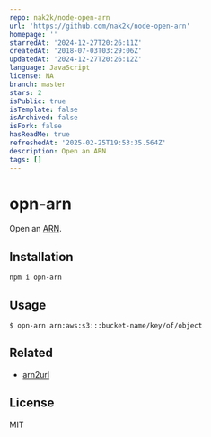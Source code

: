 ```yaml
---
repo: nak2k/node-open-arn
url: 'https://github.com/nak2k/node-open-arn'
homepage: ''
starredAt: '2024-12-27T20:26:11Z'
createdAt: '2018-07-03T03:29:06Z'
updatedAt: '2024-12-27T20:26:12Z'
language: JavaScript
license: NA
branch: master
stars: 2
isPublic: true
isTemplate: false
isArchived: false
isFork: false
hasReadMe: true
refreshedAt: '2025-02-25T19:53:35.564Z'
description: Open an ARN
tags: []
---
```


# opn-arn

Open an [ARN](https://docs.aws.amazon.com/general/latest/gr/aws-arns-and-namespaces.html).

## Installation

```
npm i opn-arn
```

## Usage

```
$ opn-arn arn:aws:s3:::bucket-name/key/of/object
```

## Related

- [arn2url](https://github.com/nak2k/node-arn2url)

## License

MIT
